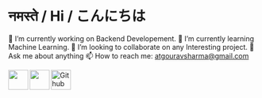 <p align="center">
<h1><strong>नमस्ते / Hi / こんにちは</strong></h1>
</p>

🔭 I’m currently working on Backend Developement.
🌱 I’m currently learning Machine Learning.
👯 I’m looking to collaborate on any Interesting project.
💬 Ask me about anything
📫 How to reach me: atgouravsharma@gmail.com

<a href="https://twitter.com/sgourav533">
  <img align="left" width="40px" src="https://cdn.jsdelivr.net/npm/simple-icons@v3/icons/twitter.svg" />
</a>

<a href="https://www.linkedin.com/in/gourav-sharma-5237a911a/">
  <img align="left"  width="40px" src="https://cdn.jsdelivr.net/npm/simple-icons@v3/icons/linkedin.svg" />
</a>

<a href="https://github.com/gourav618">
  <img align="left" alt="Github" width="40px" src="https://cdn.jsdelivr.net/npm/simple-icons@v3/icons/github.svg" />
</a>

<!--
**gourav618/gourav618** is a ✨ _special_ ✨ repository because its `README.md` (this file) appears on your GitHub profile.

Here are some ideas to get you started:

- 🔭 I’m currently working on ...
- 🌱 I’m currently learning ...
- 👯 I’m looking to collaborate on ...
- 🤔 I’m looking for help with ...
- 💬 Ask me about ...
- 📫 How to reach me: ...
- 😄 Pronouns: ...
- ⚡ Fun fact: ...
-->

